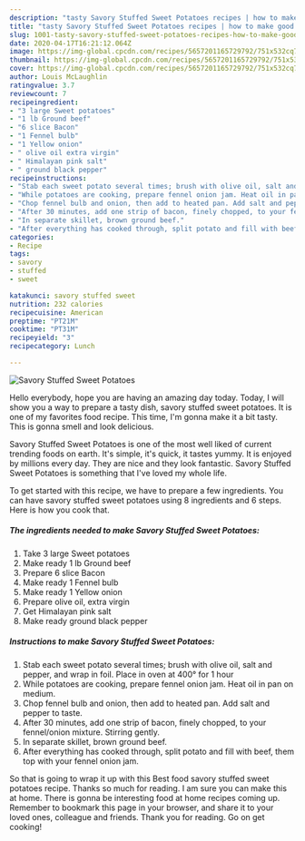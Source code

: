 ```yaml
---
description: "tasty Savory Stuffed Sweet Potatoes recipes | how to make good Savory Stuffed Sweet Potatoes"
title: "tasty Savory Stuffed Sweet Potatoes recipes | how to make good Savory Stuffed Sweet Potatoes"
slug: 1001-tasty-savory-stuffed-sweet-potatoes-recipes-how-to-make-good-savory-stuffed-sweet-potatoes
date: 2020-04-17T16:21:12.064Z
image: https://img-global.cpcdn.com/recipes/5657201165729792/751x532cq70/savory-stuffed-sweet-potatoes-recipe-main-photo.jpg
thumbnail: https://img-global.cpcdn.com/recipes/5657201165729792/751x532cq70/savory-stuffed-sweet-potatoes-recipe-main-photo.jpg
cover: https://img-global.cpcdn.com/recipes/5657201165729792/751x532cq70/savory-stuffed-sweet-potatoes-recipe-main-photo.jpg
author: Louis McLaughlin
ratingvalue: 3.7
reviewcount: 7
recipeingredient:
- "3 large Sweet potatoes"
- "1 lb Ground beef"
- "6 slice Bacon"
- "1 Fennel bulb"
- "1 Yellow onion"
- " olive oil extra virgin"
- " Himalayan pink salt"
- " ground black pepper"
recipeinstructions:
- "Stab each sweet potato several times; brush with olive oil, salt and pepper, and wrap in foil. Place in oven at 400° for 1 hour"
- "While potatoes are cooking, prepare fennel onion jam. Heat oil in pan on medium."
- "Chop fennel bulb and onion, then add to heated pan. Add salt and pepper to taste."
- "After 30 minutes, add one strip of bacon, finely chopped, to your fennel/onion mixture. Stirring gently."
- "In separate skillet, brown ground beef."
- "After everything has cooked through, split potato and fill with beef, them top with your fennel onion jam."
categories:
- Recipe
tags:
- savory
- stuffed
- sweet

katakunci: savory stuffed sweet 
nutrition: 232 calories
recipecuisine: American
preptime: "PT21M"
cooktime: "PT31M"
recipeyield: "3"
recipecategory: Lunch

---
```



![Savory Stuffed Sweet Potatoes](https://img-global.cpcdn.com/recipes/5657201165729792/751x532cq70/savory-stuffed-sweet-potatoes-recipe-main-photo.jpg)

Hello everybody, hope you are having an amazing day today. Today, I will show you a way to prepare a tasty dish, savory stuffed sweet potatoes. It is one of my favorites food recipe. This time, I'm gonna make it a bit tasty. This is gonna smell and look delicious.



Savory Stuffed Sweet Potatoes is one of the most well liked of current trending foods on earth. It's simple, it's quick, it tastes yummy. It is enjoyed by millions every day. They are nice and they look fantastic. Savory Stuffed Sweet Potatoes is something that I've loved my whole life.


To get started with this recipe, we have to prepare a few ingredients. You can have savory stuffed sweet potatoes using 8 ingredients and 6 steps. Here is how you cook that.

<!--inarticleads1-->

##### The ingredients needed to make Savory Stuffed Sweet Potatoes:

1. Take 3 large Sweet potatoes
1. Make ready 1 lb Ground beef
1. Prepare 6 slice Bacon
1. Make ready 1 Fennel bulb
1. Make ready 1 Yellow onion
1. Prepare  olive oil, extra virgin
1. Get  Himalayan pink salt
1. Make ready  ground black pepper




<!--inarticleads2-->

##### Instructions to make Savory Stuffed Sweet Potatoes:

1. Stab each sweet potato several times; brush with olive oil, salt and pepper, and wrap in foil. Place in oven at 400° for 1 hour
1. While potatoes are cooking, prepare fennel onion jam. Heat oil in pan on medium.
1. Chop fennel bulb and onion, then add to heated pan. Add salt and pepper to taste.
1. After 30 minutes, add one strip of bacon, finely chopped, to your fennel/onion mixture. Stirring gently.
1. In separate skillet, brown ground beef.
1. After everything has cooked through, split potato and fill with beef, them top with your fennel onion jam.




So that is going to wrap it up with this Best food savory stuffed sweet potatoes recipe. Thanks so much for reading. I am sure you can make this at home. There is gonna be interesting food at home recipes coming up. Remember to bookmark this page in your browser, and share it to your loved ones, colleague and friends. Thank you for reading. Go on get cooking!
